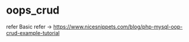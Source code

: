 # oops_crud
refer
Basic refer ->   https://www.nicesnippets.com/blog/php-mysql-oop-crud-example-tutorial
